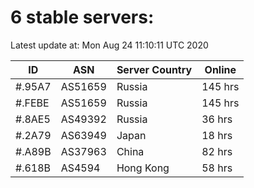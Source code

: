 # 6 stable servers:

Latest update at: Mon Aug 24 11:10:11 UTC 2020

| ID | ASN | Server Country | Online |
| -- | --- | -------------- | ------ |
| #.95A7 | AS51659 | Russia | 145 hrs |
| #.FEBE | AS51659 | Russia | 145 hrs |
| #.8AE5 | AS49392 | Russia | 36 hrs |
| #.2A79 | AS63949 | Japan | 18 hrs |
| #.A89B | AS37963 | China | 82 hrs |
| #.618B | AS4594 | Hong Kong | 58 hrs |

